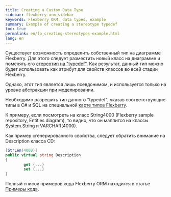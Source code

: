 ```yaml
---
title: Creating a Custom Data Type
sidebar: flexberry-orm_sidebar
keywords: Flexberry ORM, data types, example
summary: Example of creating a stereotype typedef
toc: true
permalink: en/fo_creating-stereotypes-example.html
lang: en
---
```


Существует возможность определить собственный тип на диаграмме Flexberry. Для этого следует разместить новый класс на диаграмме и поменять его [стереотип на "typedef"](fd_typedef.html).
Как результат, данный тип можно будет использовать как атрибут для свойств классов во всей стадии Flexberry.

Однако, этот тип является лишь псевдонимом, и используется только на уровне абстракции при моделировании.

Необходимо разрешить тип данного "typedef", указав соответствующие типы в C# и SQL на специальной [карте типов Flexberry](fd_types-map.html).

К примеру, если посмотреть на класс String4000 (Flexberry sample repository, Entities diagram), то видно, что он маппится на классы System.String и VARCHAR(4000).

Как пример сгенерированного свойства, следует обратить внимание на Description класса CD:

```csharp
[StrLen(4000)]
public virtual string Description
{
        get {...}
        set {...}
}
```

Полный список примеров кода Flexberry ORM находится в статье [Примеры кода](fo_code-samples.html).
